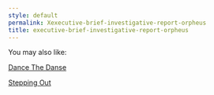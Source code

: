 ```yaml
---
style: default
permalink: Xexecutive-brief-investigative-report-orpheus
title: executive-brief-investigative-report-orpheus
---
```

You may also like:

[Dance The Danse](http://scp-wiki.net/dance-the-danse)

[Stepping Out](http://scp-wiki.net/stepping-out)
